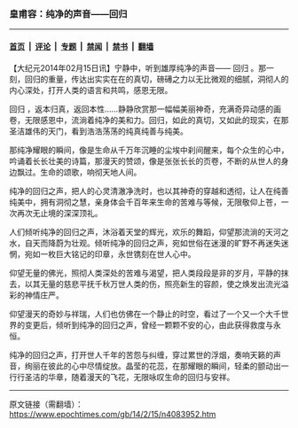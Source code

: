 ### 皇甫容：纯净的声音——回归

---

#### [首页](../../../..?n4083952) &nbsp;|&nbsp; [评论](../../../../../epoch-comment?n4083952) &nbsp;|&nbsp; [专题](../../../../../epoch-special?n4083952) &nbsp;|&nbsp; [禁闻](../../../../../epoch-news?n4083952) &nbsp;|&nbsp; [禁书](../../../../../books?n4083952) &nbsp;|&nbsp; [翻墙](https://github.com/gfw-breaker/nogfw/blob/master/README.md?n4083952)


<div class="post_content" id="artbody" itemprop="articleBody">
 <!-- article content begin -->
 <p>
  【大纪元2014年02月15日讯】宁静中，听到雄厚纯净的声音——
  <ok href="https://www.epochtimes.com/gb/tag/%E5%9B%9E%E5%BD%92.html">
   回归
  </ok>
  。那一刻，回归的重量，传达出实实在在的真切，磅礡之力以无比微观的细腻，洞彻人的内心深处，打开人类的语言和共鸣，感恩无限。
 </p>
 <p>
  <ok href="https://www.epochtimes.com/gb/tag/%E5%9B%9E%E5%BD%92.html">
   回归
  </ok>
  ，返本归真，返回本性……静静欣赏那一幅幅美丽神奇，充满奇异动感的画卷，无限感恩中，流淌着纯净的美和力。回归，如此的真切，又如此的现实，在那圣洁雄伟的天门，看到浩浩荡荡的纯真纯善与纯美。
 </p>
 <p>
  那纯净耀眼的瞬间，像是生命从千万年沉睡的尘埃中刹间醒来，每个众生的心中，吟诵着长长壮美的诗篇，那漫天的赞颂，像是张张长长的页卷，不断的从世人的身边飘过。生命的颂歌，响彻天地人间。
 </p>
 <p>
  纯净的回归之声，把人的心灵清澈净洗时，也以其神奇的穿越和透彻，让人在纯善纯美中，拥有洞彻之慧，亲身体会千百年来生命的苦难与等候，无限敬仰上苍，一次再次无止境的深深顶礼。
 </p>
 <p>
  人们倾听纯净的回归之声，沐浴着天堂的辉光，欢乐的舞蹈，仰望那流淌的天河之水，自天而降蔚为壮观。倾听纯净的回归之声，宛如世俗在迷漫的旷野不再迷失迷惘，宛如一枚巨大铭记的印章，永世镌刻在世人心中。
 </p>
 <p>
  仰望无量的佛光，照彻人类深处的苦难与渴望，把人类段段是非的岁月，平静的抹去，以其无量的慈悲平抚千秋万世人类的伤，照亮新生的容颜，使之焕发出流光溢彩的神情庄严。
 </p>
 <p>
  仰望漫天的奇妙与祥瑞，人们也仿佛在一个静止的时空，看过了一个又一个大千世界的变更后，倾听到纯净的回归之声，曾经一颗颗不安的心，由此获得救度与永恒。
 </p>
 <p>
  纯净的回归之声，打开世人千年的苦怨与纠缠，穿过累世的浮烟，奏响天籁的声音，绚丽在彼此的心中尽情绽放。晶莹的花蕊，在那耀眼的瞬间，轻柔的颤动出一行行圣洁的华章，随着漫天的飞花，无限咏叹生命的回归与安祥。
 </p>
 <!-- article content end -->
 <div id="below_article_ad">
 </div>
</div>


---

原文链接（需翻墙）：https://www.epochtimes.com/gb/14/2/15/n4083952.htm